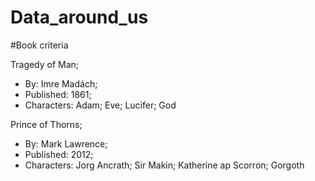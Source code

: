 # Data_around_us
#Book criteria

Tragedy of Man;
* By: Imre Madách;
* Published: 1861;
* Characters: Adam;
              Eve;
              Lucifer;
              God


Prince of Thorns;
* By: Mark Lawrence;
* Published: 2012;
* Characters: Jorg Ancrath;
              Sir Makin;
              Katherine ap Scorron;
              Gorgoth
              
